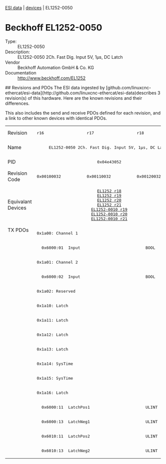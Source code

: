 <div class="nav"><a href="/esi-data">ESI data</a> | <a href="/esi-data/devices">devices</a> | EL1252-0050</div>

#  Beckhoff EL1252-0050

<dl>
  <dt>Type:</dt><dd>EL1252-0050</dd>
  <dt>Description:</dt><dd>EL1252-0050 2Ch. Fast Dig. Input 5V, 1µs, DC Latch</dd>
  <dt>Vendor</dt><dd>Beckhoff Automation GmbH & Co. KG</dd>
  <dt>Documentation</dt><dd><a href="http://www.beckhoff.com/EL1252">http://www.beckhoff.com/EL1252</a></dd>
</dl>
## Revisions and PDOs
The ESI data ingested by [github.com/linuxcnc-ethercat/esi-data](http://github.com/linuxcnc-ethercat/esi-data)describes 3 revision(s) of this hardware.  Here are the known revisions and their differences.

This also includes the send and receive PDOs defined for each revision, and a link to other known devices with identical PDOs.

<table>
<tr >
<td class="first">Revision</td>
<td ><pre>r16</pre></td>
<td ><pre>r17</pre></td>
<td ><pre>r18</pre></td>
</tr>
<tr >
<td class="first">Name</td>
<td  colspan=3 align="center"><pre>EL1252-0050 2Ch. Fast Dig. Input 5V, 1µs, DC Latch</pre></td>
</tr>
<tr >
<td class="first">PID</td>
<td  colspan=3 align="center"><pre>0x04e43052</pre></td>
</tr>
<tr >
<td class="first">Revision Code</td>
<td ><pre>0x00100032</pre></td>
<td ><pre>0x00110032</pre></td>
<td ><pre>0x00120032</pre></td>
</tr>
<tr >
<td class="first">Equivalant Devices</td>
<td  colspan=3 align="center"><pre><a href="EL1252">EL1252 r18</a><br/><a href="EL1252">EL1252 r19</a><br/><a href="EL1252">EL1252 r20</a><br/><a href="EL1252">EL1252 r21</a><br/><a href="EL1252-0010">EL1252-0010 r19</a><br/><a href="EL1252-0010">EL1252-0010 r20</a><br/><a href="EL1252-0010">EL1252-0010 r21</a></pre></td>
</tr>
<tr class="txpdo pdosection">
<td class="first" rowspan=16 valign=top>TX PDOs</td>
<td colspan=3 align="left"><pre>0x1a00: Channel 1</pre></td>
<td></td>
</tr>
<tr class="txpdo">
<td  colspan=3 align="left"><pre>  0x6000:01  Input                           BOOL</pre></td>
</tr>
<tr class="txpdo pdosection">
<td  colspan=3 align="left"><pre>0x1a01: Channel 2</pre></td>
</tr>
<tr class="txpdo">
<td  colspan=3 align="left"><pre>  0x6000:02  Input                           BOOL</pre></td>
</tr>
<tr class="txpdo pdosection">
<td  colspan=3 align="left"><pre>0x1a02: Reserved</pre></td>
</tr>
<tr class="txpdo pdosection">
<td  colspan=3 align="left"><pre>0x1a10: Latch</pre></td>
</tr>
<tr class="txpdo pdosection">
<td  colspan=3 align="left"><pre>0x1a11: Latch</pre></td>
</tr>
<tr class="txpdo pdosection">
<td  colspan=3 align="left"><pre>0x1a12: Latch</pre></td>
</tr>
<tr class="txpdo pdosection">
<td  colspan=3 align="left"><pre>0x1a13: Latch</pre></td>
</tr>
<tr class="txpdo pdosection">
<td  colspan=3 align="left"><pre>0x1a14: SysTime</pre></td>
</tr>
<tr class="txpdo pdosection">
<td  colspan=3 align="left"><pre>0x1a15: SysTime</pre></td>
</tr>
<tr class="txpdo pdosection">
<td  colspan=3 align="left"><pre>0x1a16: Latch</pre></td>
</tr>
<tr class="txpdo">
<td  colspan=3 align="left"><pre>  0x6000:11  LatchPos1                       ULINT (64 bits)</pre></td>
</tr>
<tr class="txpdo">
<td  colspan=3 align="left"><pre>  0x6000:13  LatchNeg1                       ULINT (64 bits)</pre></td>
</tr>
<tr class="txpdo">
<td  colspan=3 align="left"><pre>  0x6010:11  LatchPos2                       ULINT (64 bits)</pre></td>
</tr>
<tr class="txpdo">
<td  colspan=3 align="left"><pre>  0x6010:13  LatchNeg2                       ULINT (64 bits)</pre></td>
</tr>
</table>
